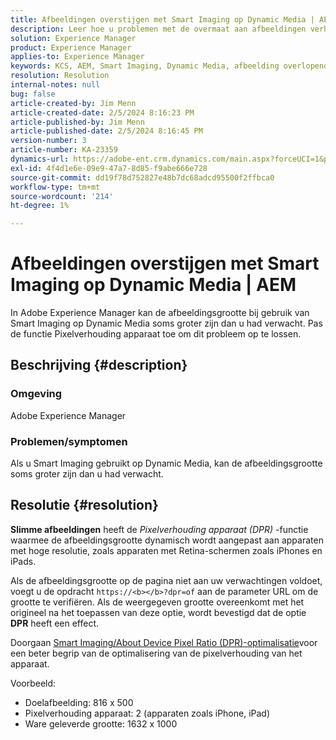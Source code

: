 ```yaml
---
title: Afbeeldingen overstijgen met Smart Imaging op Dynamic Media | AEM
description: Leer hoe u problemen met de overmaat aan afbeeldingen verhelpt wanneer de functie Slimme afbeeldingen wordt gebruikt in Dynamic Media. Pas de functie Pixelverhouding apparaat toe.
solution: Experience Manager
product: Experience Manager
applies-to: Experience Manager
keywords: KCS, AEM, Smart Imaging, Dynamic Media, afbeelding overlopend
resolution: Resolution
internal-notes: null
bug: false
article-created-by: Jim Menn
article-created-date: 2/5/2024 8:16:23 PM
article-published-by: Jim Menn
article-published-date: 2/5/2024 8:16:45 PM
version-number: 3
article-number: KA-23359
dynamics-url: https://adobe-ent.crm.dynamics.com/main.aspx?forceUCI=1&pagetype=entityrecord&etn=knowledgearticle&id=c685a56c-63c4-ee11-9079-6045bd006268
exl-id: 4f4d1e6e-09e9-47a7-8d85-f9abe666e728
source-git-commit: dd19f78d752827e48b7dc68adcd95500f2ffbca0
workflow-type: tm+mt
source-wordcount: '214'
ht-degree: 1%

---
```


# Afbeeldingen overstijgen met Smart Imaging op Dynamic Media | AEM


In Adobe Experience Manager kan de afbeeldingsgrootte bij gebruik van Smart Imaging op Dynamic Media soms groter zijn dan u had verwacht. Pas de functie Pixelverhouding apparaat toe om dit probleem op te lossen.

## Beschrijving {#description}


### <b>Omgeving</b>

Adobe Experience Manager

### <b>Problemen/symptomen</b>

Als u Smart Imaging gebruikt op Dynamic Media, kan de afbeeldingsgrootte soms groter zijn dan u had verwacht.


## Resolutie {#resolution}


<b>Slimme afbeeldingen</b> heeft de *Pixelverhouding apparaat (DPR)* -functie waarmee de afbeeldingsgrootte dynamisch wordt aangepast aan apparaten met hoge resolutie, zoals apparaten met Retina-schermen zoals iPhones en iPads.

Als de afbeeldingsgrootte op de pagina niet aan uw verwachtingen voldoet, voegt u de opdracht `https://<b></b>?dpr=of` aan de parameter URL om de grootte te verifiëren. Als de weergegeven grootte overeenkomt met het origineel na het toepassen van deze optie, wordt bevestigd dat de optie <b>DPR</b> heeft een effect.

Doorgaan [Smart Imaging/About Device Pixel Ratio (DPR)-optimalisatie](https://experienceleague.adobe.com/docs/experience-manager-65/assets/dynamic/imaging-faq.html#dpr)voor een beter begrip van de optimalisering van de pixelverhouding van het apparaat.

Voorbeeld:

- Doelafbeelding: 816 x 500
- Pixelverhouding apparaat: 2 (apparaten zoals iPhone, iPad)
- Ware geleverde grootte: 1632 x 1000
